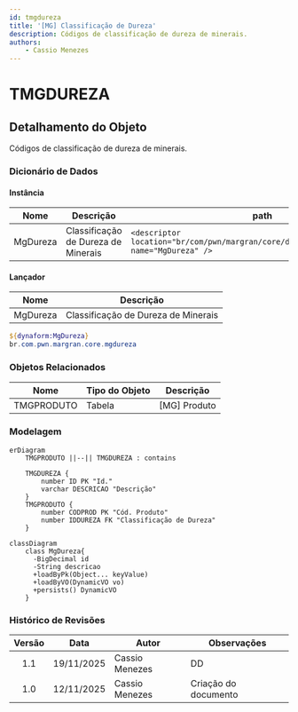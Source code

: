 ```yaml
---
id: tmgdureza
title: '[MG] Classificação de Dureza'
description: Códigos de classificação de dureza de minerais.
authors:
    - Cassio Menezes
---
```

# TMGDUREZA

## Detalhamento do Objeto

  Códigos de classificação de dureza de minerais.

### Dicionário de Dados

#### Instância

| Nome | Descrição | path |
|--|--|--|
| MgDureza | Classificação de Dureza de Minerais | `<descriptor location="br/com/pwn/margran/core/dwfdata/dd/MgDureza.xml" name="MgDureza" />` |

#### Lançador

| Nome | Descrição |
|--|--|
| MgDureza | Classificação de Dureza de Minerais |

```powershell
${dynaform:MgDureza}
br.com.pwn.margran.core.mgdureza
```

### Objetos Relacionados

| Nome | Tipo do Objeto | Descrição |
|--|--|--|
| TMGPRODUTO | Tabela | [MG] Produto |

### Modelagem

```mermaid
erDiagram
    TMGPRODUTO ||--|| TMGDUREZA : contains

    TMGDUREZA {
        number ID PK "Id."
        varchar DESCRICAO "Descrição"
    }
    TMGPRODUTO {
        number CODPROD PK "Cód. Produto"
        number IDDUREZA FK "Classificação de Dureza"
    }
```

```mermaid
classDiagram
    class MgDureza{
      -BigDecimal id
      -String descricao
      +loadByPk(Object... keyValue)
      +loadByVO(DynamicVO vo)
      +persists() DynamicVO
    }
```

### Histórico de Revisões

| Versão | Data | Autor | Observações |
|:--:|:--:|--|--|
| 1.1 | 19/11/2025 | Cassio Menezes | DD |
| 1.0 | 12/11/2025 | Cassio Menezes | Criação do documento |
